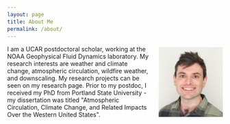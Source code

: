 ```yaml
---
layout: page
title: About Me
permalink: /about/
---
```


<div style="display: flex; align-items: center;">
    <p style="margin: 0;">I am a UCAR postdoctoral scholar, working at the NOAA Geophysical Fluid Dynamics laboratory. My research interests are weather and climate change, atmospheric circulation, wildfire weather, and downscaling. My research projects can be seen on my research page. Prior to my postdoc, I received my PhD from Portland State University - my dissertation was titled "Atmospheric Circulation, Climate Change, and Related Impacts Over the Western United States".
</p>
    <img src="/images/headshot.jpg" alt="Description" style="margin-left: 20px; width: 150px;">
</div>
